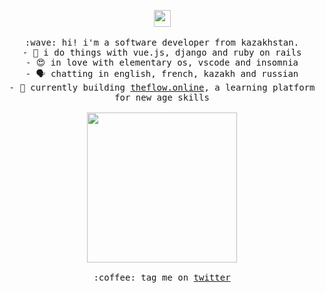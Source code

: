 <p align="center">
  <img src="https://user-images.githubusercontent.com/5679180/79618120-0daffb80-80be-11ea-819e-d2b0fa904d07.gif" width="27px">
  <br><br>
  <samp>
    :wave: hi! i'm a software developer from kazakhstan.<br>
         - 🔌️ i do things with vue.js, django and ruby on rails<br>
         - 😍️ in love with elementary os, vscode and insomnia<br>
         - 🗣️ chatting in english, french, kazakh and russian<br>
         - 🔭 currently building <a href="https://theflow.online">theflow.online</a>, a learning platform for new age skills<br><br>
    <img src="https://i.imgur.com/kdKhgx6.gif" width="240px" align="center"><br><br>
    :coffee: tag me on <a href="https://twitter.com/zshanabek">twitter</a>
  </samp>
</p>
